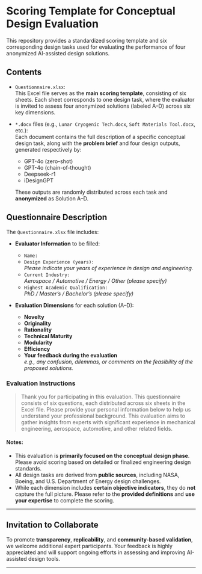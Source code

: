 #  Scoring Template for Conceptual Design Evaluation

This repository provides a standardized scoring template and six corresponding design tasks used for evaluating the performance of four anonymized AI-assisted design solutions.

##  Contents

- `Questionnaire.xlsx`:  
  This Excel file serves as the **main scoring template**, consisting of six sheets. Each sheet corresponds to one design task, where the evaluator is invited to assess four anonymized solutions (labeled A–D) across six key dimensions.

- `*.docx` files (e.g., `Lunar Cryogenic Tech.docx`, `Soft Materials Tool.docx`, etc.):  
  Each document contains the full description of a specific conceptual design task, along with the **problem brief** and four design outputs, generated respectively by:
  - GPT-4o (zero-shot)
  - GPT-4o (chain-of-thought)
  - Deepseek-r1
  - iDesignGPT

  These outputs are randomly distributed across each task and **anonymized** as Solution A–D.

##  Questionnaire Description

The `Questionnaire.xlsx` file includes:

- **Evaluator Information** to be filled:
  - `Name:`  
  - `Design Experience (years):`  
    _Please indicate your years of experience in design and engineering._
  - `Current Industry:`  
    _Aerospace / Automotive / Energy / Other (please specify)_
  - `Highest Academic Qualification:`  
    _PhD / Master’s / Bachelor’s (please specify)_

- **Evaluation Dimensions** for each solution (A–D):
  - **Novelty**
  - **Originality**
  - **Rationality**
  - **Technical Maturity**
  - **Modularity**
  - **Efficiency**
  - **Your feedback during the evaluation**  
    _e.g., any confusion, dilemmas, or comments on the feasibility of the proposed solutions._

###  Evaluation Instructions

> Thank you for participating in this evaluation. This questionnaire consists of six questions, each distributed across six sheets in the Excel file. Please provide your personal information below to help us understand your professional background. This evaluation aims to gather insights from experts with significant experience in mechanical engineering, aerospace, automotive, and other related fields.

####  Notes:
- This evaluation is **primarily focused on the conceptual design phase**. Please avoid scoring based on detailed or finalized engineering design standards.
- All design tasks are derived from **public sources**, including NASA, Boeing, and U.S. Department of Energy design challenges.
- While each dimension includes **certain objective indicators**, they do **not** capture the full picture. Please refer to the **provided definitions** and **use your expertise** to complete the scoring.

---

##  Invitation to Collaborate

To promote **transparency**, **replicability**, and **community-based validation**, we welcome additional expert participants. Your feedback is highly appreciated and will support ongoing efforts in assessing and improving AI-assisted design tools.

---


